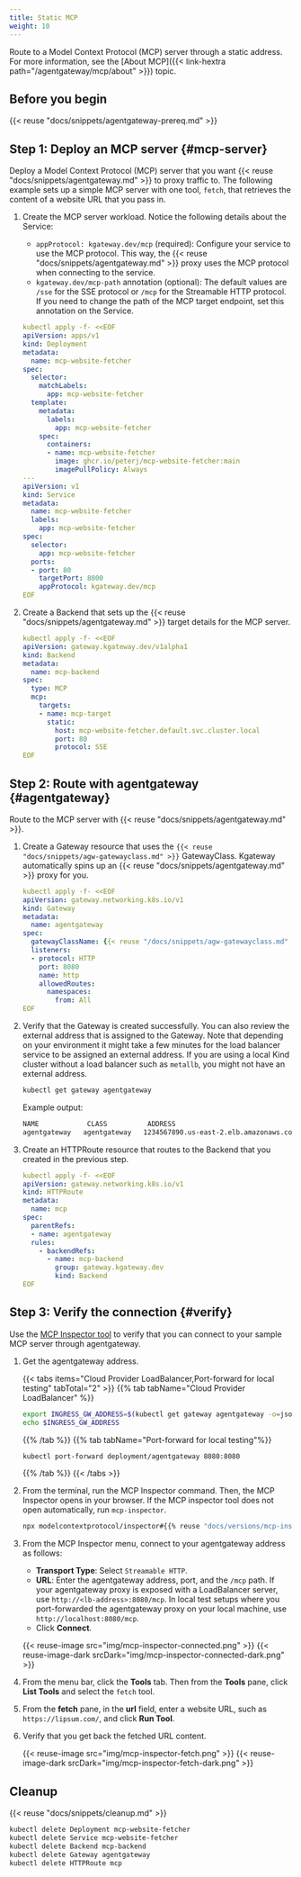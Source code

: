 ```yaml
---
title: Static MCP
weight: 10
---
```


Route to a Model Context Protocol (MCP) server through a static address. For more information, see the [About MCP]({{< link-hextra path="/agentgateway/mcp/about" >}}) topic.

## Before you begin

{{< reuse "docs/snippets/agentgateway-prereq.md" >}}

## Step 1: Deploy an MCP server {#mcp-server}

Deploy a Model Context Protocol (MCP) server that you want {{< reuse "docs/snippets/agentgateway.md" >}} to proxy traffic to. The following example sets up a simple MCP server with one tool, `fetch`, that retrieves the content of a website URL that you pass in.

1. Create the MCP server workload. Notice the following details about the Service:
   * `appProtocol: kgateway.dev/mcp` (required): Configure your service to use the MCP protocol. This way, the {{< reuse "docs/snippets/agentgateway.md" >}} proxy uses the MCP protocol when connecting to the service.
   * `kgateway.dev/mcp-path` annotation (optional): The default values are `/sse` for the SSE protocol or `/mcp` for the Streamable HTTP protocol. If you need to change the path of the MCP target endpoint, set this annotation on the Service.

   ```yaml
   kubectl apply -f- <<EOF
   apiVersion: apps/v1
   kind: Deployment
   metadata:
     name: mcp-website-fetcher
   spec:
     selector:
       matchLabels:
         app: mcp-website-fetcher
     template:
       metadata:
         labels:
           app: mcp-website-fetcher
       spec:
         containers:
         - name: mcp-website-fetcher
           image: ghcr.io/peterj/mcp-website-fetcher:main
           imagePullPolicy: Always
   ---
   apiVersion: v1
   kind: Service
   metadata:
     name: mcp-website-fetcher
     labels:
       app: mcp-website-fetcher
   spec:
     selector:
       app: mcp-website-fetcher
     ports:
     - port: 80
       targetPort: 8000
       appProtocol: kgateway.dev/mcp
   EOF
   ```

2. Create a Backend that sets up the {{< reuse "docs/snippets/agentgateway.md" >}} target details for the MCP server. 

   ```yaml
   kubectl apply -f- <<EOF
   apiVersion: gateway.kgateway.dev/v1alpha1
   kind: Backend
   metadata:
     name: mcp-backend
   spec:
     type: MCP
     mcp:
       targets:
       - name: mcp-target
         static:
           host: mcp-website-fetcher.default.svc.cluster.local
           port: 80
           protocol: SSE   
   EOF
   ```

## Step 2: Route with agentgateway {#agentgateway}

Route to the MCP server with {{< reuse "docs/snippets/agentgateway.md" >}}.

1. Create a Gateway resource that uses the `{{< reuse "docs/snippets/agw-gatewayclass.md" >}}` GatewayClass. Kgateway automatically spins up an {{< reuse "docs/snippets/agentgateway.md" >}} proxy for you.

   ```yaml
   kubectl apply -f- <<EOF
   apiVersion: gateway.networking.k8s.io/v1
   kind: Gateway
   metadata:
     name: agentgateway
   spec:
     gatewayClassName: {{< reuse "/docs/snippets/agw-gatewayclass.md" >}}
     listeners:
     - protocol: HTTP
       port: 8080
       name: http
       allowedRoutes:
         namespaces:
           from: All
   EOF
   ```

2. Verify that the Gateway is created successfully. You can also review the external address that is assigned to the Gateway. Note that depending on your environment it might take a few minutes for the load balancer service to be assigned an external address. If you are using a local Kind cluster without a load balancer such as `metallb`, you might not have an external address.

   ```sh
   kubectl get gateway agentgateway
   ```

   Example output: 
   
   ```txt
   NAME            CLASS          ADDRESS                                  PROGRAMMED   AGE
   agentgateway   agentgateway   1234567890.us-east-2.elb.amazonaws.com   True         93s
   ```

3. Create an HTTPRoute resource that routes to the Backend that you created in the previous step.

   ```yaml
   kubectl apply -f- <<EOF
   apiVersion: gateway.networking.k8s.io/v1
   kind: HTTPRoute
   metadata:
     name: mcp
   spec:
     parentRefs:
     - name: agentgateway
     rules:
       - backendRefs:
         - name: mcp-backend
           group: gateway.kgateway.dev
           kind: Backend   
   EOF
   ```

## Step 3: Verify the connection {#verify}

Use the [MCP Inspector tool](https://modelcontextprotocol.io/legacy/tools/inspector) to verify that you can connect to your sample MCP server through agentgateway.

1. Get the agentgateway address.
   
   {{< tabs items="Cloud Provider LoadBalancer,Port-forward for local testing" tabTotal="2" >}}
   {{% tab tabName="Cloud Provider LoadBalancer" %}}
   ```sh
   export INGRESS_GW_ADDRESS=$(kubectl get gateway agentgateway -o=jsonpath="{.status.addresses[0].value}")
   echo $INGRESS_GW_ADDRESS
   ```
   {{% /tab %}}
   {{% tab tabName="Port-forward for local testing"%}}
   ```sh
   kubectl port-forward deployment/agentgateway 8080:8080
   ```
   {{% /tab %}}
   {{< /tabs >}}

2. From the terminal, run the MCP Inspector command. Then, the MCP Inspector opens in your browser. If the MCP inspector tool does not open automatically, run `mcp-inspector`. 
   ```sh
   npx modelcontextprotocol/inspector#{{% reuse "docs/versions/mcp-inspector.md" %}}
   ```
   
3. From the MCP Inspector menu, connect to your agentgateway address as follows:
   * **Transport Type**: Select `Streamable HTTP`.
   * **URL**: Enter the agentgateway address, port, and the `/mcp` path. If your agentgateway proxy is exposed with a LoadBalancer server, use `http://<lb-address>:8080/mcp`. In local test setups where you port-forwarded the agentgateway proxy on your local machine, use `http://localhost:8080/mcp`.
   * Click **Connect**.

   {{< reuse-image src="img/mcp-inspector-connected.png" >}}
   {{< reuse-image-dark srcDark="img/mcp-inspector-connected-dark.png" >}}

4. From the menu bar, click the **Tools** tab. Then from the **Tools** pane, click **List Tools** and select the `fetch` tool. 
5. From the **fetch** pane, in the **url** field, enter a website URL, such as `https://lipsum.com/`, and click **Run Tool**.
6. Verify that you get back the fetched URL content.

   {{< reuse-image src="img/mcp-inspector-fetch.png" >}}
   {{< reuse-image-dark srcDark="img/mcp-inspector-fetch-dark.png" >}}

## Cleanup

{{< reuse "docs/snippets/cleanup.md" >}}

```sh
kubectl delete Deployment mcp-website-fetcher
kubectl delete Service mcp-website-fetcher
kubectl delete Backend mcp-backend
kubectl delete Gateway agentgateway
kubectl delete HTTPRoute mcp
```

